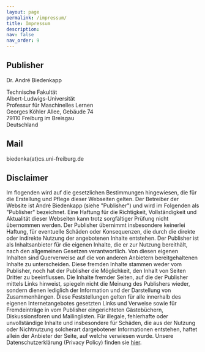```yaml
---
layout: page
permalink: /impressum/
title: Impressum
description: 
nav: false
nav_order: 9
---
```



<h2>Publisher</h2>


Dr. André Biedenkapp

Technische Fakultät<BR>
Albert-Ludwigs-Universität<BR>
Professur für Maschinelles Lernen<BR>
Georges Köhler Allee, Gebäude 74<BR>
79110 Freiburg im Breisgau<BR>
Deutschland<BR>

<h2>Mail</h2>
biedenka(at)cs.uni-freiburg.de

<h2>Disclaimer</h2>
Im flogenden wird auf die gesetzlichen Bestimmungen hingewiesen, die für die Erstellung und Pflege dieser Webseiten gelten. Der Betreiber der Website ist André Biedenkapp (siehe "Publisher") und wird im Folgenden als "Publisher" bezeichnet.
Eine Haftung für die Richtigkeit, Vollständigkeit und Aktualität dieser Webseiten kann trotz sorgfältiger Prüfung nicht übernommen werden. Der Publisher übernimmt insbesondere keinerlei Haftung, für eventuelle Schäden oder Konsequenzen, die durch die direkte oder indirekte Nutzung der angebotenen Inhalte entstehen.
Der Publisher ist als Inhaltsanbieter für die eigenen Inhalte, die er zur Nutzung bereithält, nach den allgemeinen Gesetzen verantwortlich. Von diesen eigenen Inhalten sind Querverweise auf die von anderen Anbietern bereitgehaltenen Inhalte zu unterscheiden. Diese fremden Inhalte stammen weder vom Publisher, noch hat der Publisher die Möglichkeit, den Inhalt von Seiten Dritter zu beeinflussen.
Die Inhalte fremder Seiten, auf die der Publisher mittels Links hinweist, spiegeln nicht die Meinung des Publishers wieder, sondern dienen lediglich der Information und der Darstellung von Zusammenhängen.
Diese Feststellungen gelten für alle innerhalb des eigenen Internetangebotes gesetzten Links und Verweise sowie für Fremdeinträge in vom Publisher eingerichteten Gästebüchern, Diskussionsforen und Mailinglisten. Für illegale, fehlerhafte oder unvollständige Inhalte und insbesondere für Schäden, die aus der Nutzung oder Nichtnutzung solcherart dargebotener Informationen entstehen, haftet allein der Anbieter der Seite, auf welche verwiesen wurde.
Unsere Datenschutzerklärung (Privacy Policy) finden sie <a href="{{ site.url }}{{ site.baseurl }}/privacy-policy">hier</a>.
